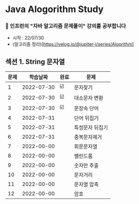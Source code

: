 
# Java Alogorithm Study
### 🥑 인프런의 "자바 알고리즘 문제풀이" 강의를 공부합니다
- 시작 : 22/07/30
- (알고리즘 정리)[https://velog.io/@jupiter-j/series/Algorithm]

## 섹션 1. String 문자열
| 문제 |학습날짜 | 완료 |문제 |
| ------ | -- | -- |----------- |
| 1 | 2022-07-30 | ☑️ | 문자찾기 |
| 2 |  2022-07-30|☑️  | 대소문자 변환|
| 3 |   2022-07-30 |☑️  | 문장속 단어 |
| 4 |   2022-07-31 | | 단어 뒤집기 |
| 5 | 2022-07-31|  | 특정문자 뒤집기 |
| 6 | 2022-07-31 |  | 중복문자제거 |
| 7 |  2022-00-00 |  | 회문문자열 |
| 8 |  2022-00-00 |   | 팰린드롬|
| 9 |  2022-00-00 |   | 숫자만 추출 |
| 10 |  2022-00-00  |   | 문자거리 |
| 11 |  2022-00-00 |   | 문자열 압축|
| 12 |  2022-00-00  |   | 암호 |